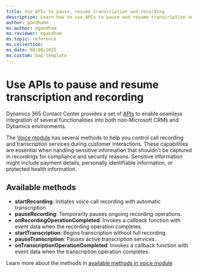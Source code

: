 ```yaml
---
title: Use APIs to pause, resume transcription and recording 
description: Learn how to use APIs to pause and resume transcription and recording in Dynamics 365 Contact Center.
author: gandhamm
ms.author: mgandham
ms.reviewer: mgandham
ms.topic: reference 
ms.collection: 
ms.date: 08/08/2025
ms.custom: bap-template 
---
```


# Use APIs to pause and resume transcription and recording 

Dynamics 365 Contact Center provides a set of [APIs](https://github.com/microsoft/dynamics-365-contact-center/tree/main/documentation/CCaaS%20SDK%20APIs) to enable seamless integration of several functionalities into both non-Microsoft CRMs and Dynamics environments.

The [Voice module](https://github.com/microsoft/dynamics-365-contact-center/blob/main/documentation/Embed%20SDK%20APIs/classes/VoiceModule.md) has several methods to help you control call recording and transcription services during customer interactions. These capabilities are essential when handling sensitive information that shouldn't be captured in recordings for compliance and security reasons. Sensitive information might include payment details, personally identifiable information, or protected health information.

## Available methods

- **startRecording**: Initiates voice call recording with automatic transcription.
- **pauseRecording**: Temporarily pauses ongoing recording operations.
- **onRecordingOperationCompleted**: Invokes a callback function with event data when the recording operation completes.
- **startTranscription**: Begins transcription without full recording.
- **pauseTranscription**: Pauses active transcription services.
- **onTranscriptionOperationCompleted**: Invokes a callback function with event data when the transcription operation completes.

Learn more about the methods in [available methods in voice module](https://github.com/microsoft/dynamics-365-contact-center/blob/main/documentation/Embed%20SDK%20APIs/classes/VoiceModule.md)

